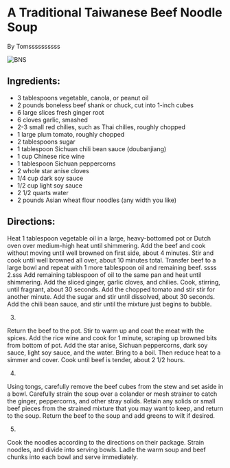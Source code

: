 # A Traditional Taiwanese Beef Noodle Soup
By Tomssssssssss

![BNS](http://www.seriouseats.com/recipes/assets_c/2013/12/20131219-taiwan-eats-beef-noodle-soup-finished-thumb-625xauto-374061.jpg)

## Ingredients:
- 3 tablespoons vegetable, canola, or peanut oil
- 2 pounds boneless beef shank or chuck, cut into 1-inch cubes
- 6 large slices fresh ginger root
- 6 cloves garlic, smashed
-	2-3 small red chilies, such as Thai chilies, roughly chopped
- 1 large plum tomato, roughly chopped
- 2 tablespoons sugar
- 1 tablespoon Sichuan chili bean sauce (doubanjiang)
- 1 cup Chinese rice wine
- 1 tablespoon Sichuan peppercorns
- 2 whole star anise cloves
- 1/4 cup dark soy sauce
- 1/2 cup light soy sauce
- 2 1/2 quarts water
- 2 pounds Asian wheat flour noodles (any width you like)

## Directions:

Heat 1 tablespoon vegetable oil in a large, heavy-bottomed pot or Dutch oven over medium-high heat until shimmering. Add the beef and cook without moving until well browned on first side, about 4 minutes. Stir and cook until well browned all over, about 10 minutes total. Transfer beef to a large bowl and repeat with 1 more tablespoon oil and remaining beef.
ssss
2.sss
Add remaining tablespoon of oil to the same pan and heat until shimmering. Add the sliced ginger, garlic cloves, and chilies. Cook, stirring, until fragrant, about 30 seconds. Add the chopped tomato and stir stir for another minute. Add the sugar and stir until dissolved, about 30 seconds. Add the chili bean sauce, and stir until the mixture just begins to bubble.

3.
Return the beef to the pot. Stir to warm up and coat the meat with the spices. Add the rice wine and cook for 1 minute, scraping up browned bits from bottom of pot. Add the star anise, Sichuan peppercorns, dark soy sauce, light soy sauce, and the water. Bring to a boil. Then reduce heat to a simmer and cover. Cook until beef is tender, about 2 1/2 hours.

4.
Using tongs, carefully remove the beef cubes from the stew and set aside in a bowl. Carefully strain the soup over a colander or mesh strainer to catch the ginger, peppercorns, and other stray solids. Retain any solids or small beef pieces from the strained mixture that you may want to keep, and return to the soup. Return the beef to the soup and add greens to wilt if desired.

5.
Cook the noodles according to the directions on their package. Strain noodles, and divide into serving bowls. Ladle the warm soup and beef chunks into each bowl and serve immediately.
